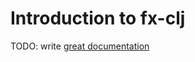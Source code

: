 # Introduction to fx-clj

TODO: write [great documentation](http://jacobian.org/writing/what-to-write/)
